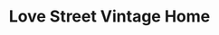 ---
title: "Love Street Vintage Home"
url: /downingtown/love-street-vintage-home/
shop: antiques
---